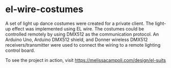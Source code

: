 # el-wire-costumes

A set of light up dance costumes were created for a private client. The light-up effect was implemented using EL wire. The costumes could be controlled remotely by using DMX512 as the communication protocol. An Arduino Uno, Arduino DMX512 shield, and Donner wireless DMX512 receivers/transmitter were used to connect the wiring to a remote lighting control board.

To see the project in action, visit https://melissacampoli.com/design/el-suits